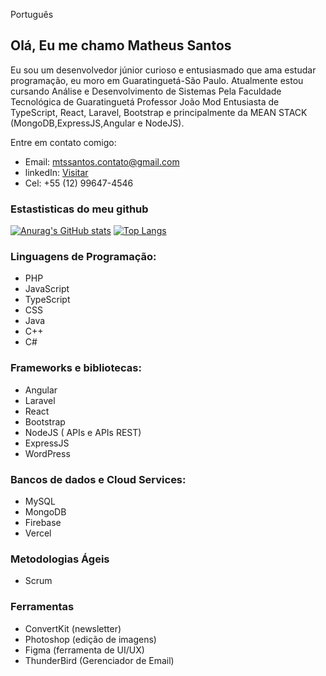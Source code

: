 Português 

## Olá, Eu me chamo Matheus Santos

Eu sou um desenvolvedor júnior curioso e entusiasmado que ama estudar programação, eu moro em Guaratinguetá-São Paulo. Atualmente estou cursando Análise e Desenvolvimento de Sistemas Pela Faculdade Tecnológica de Guaratinguetá Professor João Mod
Entusiasta de TypeScript, React, Laravel, Bootstrap e principalmente da MEAN STACK (MongoDB,ExpressJS,Angular e NodeJS).

Entre em contato comigo:

- Email: mtssantos.contato@gmail.com
- linkedIn: [Visitar](https://www.linkedin.com/in/matheus-henrique-dos-santos-1031711a1/)
- Cel: +55 (12) 99647-4546

### Estastisticas do meu github
[![Anurag's GitHub stats](https://github-readme-stats.vercel.app/api?username=matheushenrique200302&layout=compact)](https://github.com/anuraghazra/github-readme-stats) [![Top Langs](https://github-readme-stats.vercel.app/api/top-langs/?username=matheushenrique200302&layout=compact)](https://github.com/anuraghazra/github-readme-stats)

### Linguagens de Programação:

 - PHP
 - JavaScript
 - TypeScript
 - CSS
 - Java
 - C++
 - C#
 
### Frameworks e bibliotecas:

 - Angular
 - Laravel
 - React
 - Bootstrap
 - NodeJS ( APIs e APIs REST)
 - ExpressJS
 - WordPress
 
 ### Bancos de dados e Cloud Services:
 - MySQL
 - MongoDB
 - Firebase 
 - Vercel
 
### Metodologias Ágeis
 - Scrum
 
### Ferramentas
- ConvertKit (newsletter)
- Photoshop (edição de imagens)
- Figma (ferramenta de UI/UX)
- ThunderBird (Gerenciador de Email)

